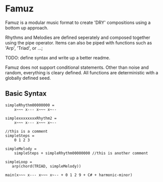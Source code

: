 # Famuz

Famuz is a modular music format to create 'DRY' compositions using a bottom up approach.

Rhythms and Melodies are defined seperately and composed together using the pipe operator. Items can also be piped with functions such as 'Arp', 'Triad', or ...;

TODO: define syntax and write up a better readme.

Famuz does not support conditional statements. Other than noise and random, everything is cleary defined. All functions are deterministic with a globally defined seed.

## Basic Syntax

```
simpleRhythm00000000 =
    x~~~ x--- x~~~ x~--

simplexxxxxxxxRhythm2 =
    x~~~ x--- x~~~ x~--

//this is a comment
simpleSteps =
    0 1 2 3

simpleMelody =
    simpleSteps + simpleRhythm00000000 //this is another comment

simpleLoop =
   arp(chord(TRIAD, simpleMelody))

main(x~~~ x--- x~~~ x~-- + 0 1 2 9 + C# + harmonic-minor)
```
